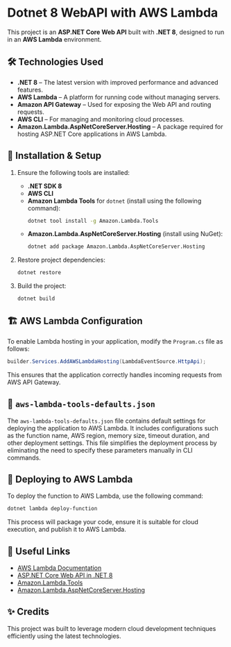 # Dotnet 8 WebAPI with AWS Lambda

This project is an **ASP.NET Core Web API** built with **.NET 8**, designed to run in an **AWS Lambda** environment.

## 🛠 Technologies Used
- **.NET 8** – The latest version with improved performance and advanced features.
- **AWS Lambda** – A platform for running code without managing servers.
- **Amazon API Gateway** – Used for exposing the Web API and routing requests.
- **AWS CLI** – For managing and monitoring cloud processes.
- **Amazon.Lambda.AspNetCoreServer.Hosting** – A package required for hosting ASP.NET Core applications in AWS Lambda.

## 🚀 Installation & Setup

1. Ensure the following tools are installed:
   - **.NET SDK 8**
   - **AWS CLI**
   - **Amazon Lambda Tools** for `dotnet` (install using the following command):
     ```bash
     dotnet tool install -g Amazon.Lambda.Tools
     ```
   - **Amazon.Lambda.AspNetCoreServer.Hosting** (install using NuGet):
     ```bash
     dotnet add package Amazon.Lambda.AspNetCoreServer.Hosting
     ```

2. Restore project dependencies:
   ```bash
   dotnet restore
   ```

3. Build the project:
   ```bash
   dotnet build
   ```

## 🏗️ AWS Lambda Configuration
To enable Lambda hosting in your application, modify the `Program.cs` file as follows:

```csharp
builder.Services.AddAWSLambdaHosting(LambdaEventSource.HttpApi);
```

This ensures that the application correctly handles incoming requests from AWS API Gateway.

## 📄 `aws-lambda-tools-defaults.json`
The `aws-lambda-tools-defaults.json` file contains default settings for deploying the application to AWS Lambda. It includes configurations such as the function name, AWS region, memory size, timeout duration, and other deployment settings. This file simplifies the deployment process by eliminating the need to specify these parameters manually in CLI commands.

## 🚀 Deploying to AWS Lambda
To deploy the function to AWS Lambda, use the following command:

```bash
dotnet lambda deploy-function
```

This process will package your code, ensure it is suitable for cloud execution, and publish it to AWS Lambda.

## 📄 Useful Links
- [AWS Lambda Documentation](https://docs.aws.amazon.com/lambda/latest/dg/welcome.html)
- [ASP.NET Core Web API in .NET 8](https://learn.microsoft.com/en-us/aspnet/core/web-api/?view=aspnetcore-8.0)
- [Amazon.Lambda.Tools](https://github.com/aws/aws-lambda-dotnet)
- [Amazon.Lambda.AspNetCoreServer.Hosting](https://www.nuget.org/packages/Amazon.Lambda.AspNetCoreServer.Hosting)

## ✨ Credits
This project was built to leverage modern cloud development techniques efficiently using the latest technologies.
